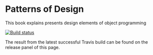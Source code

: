 # Patterns of Design

This book explains presents design elements of object programming 

[![Build status][badge]][travis]

[travis]: https://travis-ci.org/SquareBracketAssociates/PatternsOfDesign
[badge]: https://travis-ci.org/SquareBracketAssociates/PatternsOfDesign.svg?branch=master

The result from the latest successful Travis build can be found on the release panel of this page.
